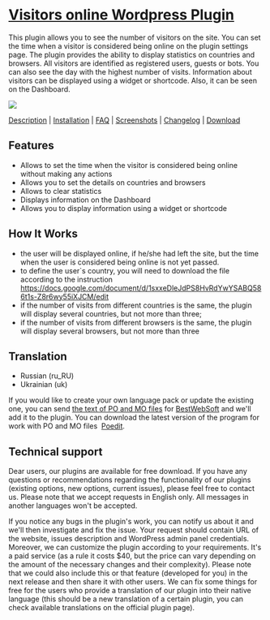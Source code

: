 <a href="http://bestwebsoft.com/products/visitors-online/" target=_blank>Visitors online Wordpress Plugin</a> 
==============================

This plugin allows you to see the number of visitors on the site. You can set the time when a visitor is considered being online on the plugin settings page. The plugin provides the ability to display statistics on countries and browsers. All visitors are identified as registered users, guests or bots. You can also see the day with the highest number of visits. Information about visitors can be displayed using a widget or shortcode. Also, it can be seen on the Dashboard.

<img src="http://bestwebsoft.com/wp-content/uploads/2015/05/xvisitors-online-banner-website.jpg.pagespeed.ic.Cj2L7Gs_fk.webp" />

<a href="http://bestwebsoft.com/products/visitors-online/description" target=_blank>Description</a> | 
<a href="http://bestwebsoft.com/products/visitors-online/installation" target=_blank>Installation</a> | 
<a href="http://bestwebsoft.com/products/visitors-online/faq" target=_blank>FAQ</a> | 
<a href="http://bestwebsoft.com/products/visitors-online/screenshots" target=_blank>Screenshots</a> | 
<a href="http://bestwebsoft.com/products/visitors-online/changelog" target=_blank>Changelog</a> | 
<a href="http://bestwebsoft.com/products/visitors-online/download" target=_blank>Download</a>


Features
--------------------------
* Allows to set the time when the visitor is considered being online without making any actions
* Allows you to set the details on countries and browsers
* Allows to clear statistics
* Displays information on the Dashboard
* Allows you to display information using a widget or shortcode

How It Works
--------------------------
- the user will be displayed online, if he/she had left the site, but the time when the user is considered being online is not yet passed. 
- to define the user`s country, you will need to download the file according to the instruction https://docs.google.com/document/d/1sxxeDleJdPS8HvRdYwYSABQ586t1s-Z8r6wy55iXJCM/edit
- if the number of visits from different countries is the same, the plugin will display several countries, but not more than three;
- if the number of visits from different browsers is the same, the plugin will display several browsers, but not more than three

Translation
--------------------------
* Russian (ru_RU)
* Ukrainian (uk)

If you would like to create your own language pack or update the existing one, you can send <a href="http://codex.wordpress.org/Translating_WordPress" target="_blank">the text of PO and MO files</a> for <a href="http://support.bestwebsoft.com" target="_blank">BestWebSoft</a> and we'll add it to the plugin. You can download the latest version of the program for work with PO and MO files  <a href="http://www.poedit.net/download.php" target="_blank">Poedit</a>.

Technical support
--------------------------
Dear users, our plugins are available for free download. If you have any questions or recommendations regarding the functionality of our plugins (existing options, new options, current issues), please feel free to contact us. Please note that we accept requests in English only. All messages in another languages won't be accepted.

If you notice any bugs in the plugin's work, you can notify us about it and we'll then investigate and fix the issue. Your request should contain URL of the website, issues description and WordPress admin panel credentials.
Moreover, we can customize the plugin according to your requirements. It's a paid service (as a rule it costs $40, but the price can vary depending on the amount of the necessary changes and their complexity). Please note that we could also include this or that feature (developed for you) in the next release and then share it with other users.
We can fix some things for free for the users who provide a translation of our plugin into their native language (this should be a new translation of a certain plugin, you can check available translations on the official plugin page).
